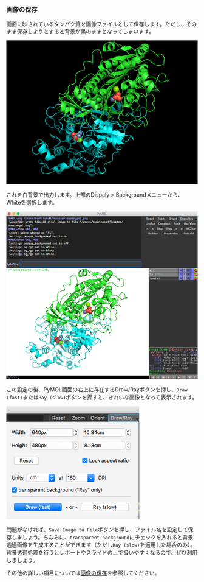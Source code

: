 ### 画像の保存
画面に映されているタンパク質を画像ファイルとして保存します。ただし、そのまま保存しようとすると背景が黒のままとなってしまいます。

<img src="./image/saveimage1.png" alt="黒背景のままの保存">

これを白背景で出力します。上部のDispaly > Backgroundメニューから、Whiteを選択します。

<img src="./image/saveimage2.png" alt="白背景">

この設定の後、PyMOL画面の右上に存在するDraw/Rayボタンを押し、`Draw (fast)`または`Ray (slow)`ボタンを押すと、きれいな画像となって表示されます。

<img src="../ch02/image/saveimage/saveimage5.png" alt="白背景">

問題がなければ、`Save Image to File`ボタンを押し、ファイル名を設定して保存しましょう。ちなみに、`transparent background`にチェックを入れると背景透過画像を生成することができます（ただし`Ray (slow)`を適用した場合のみ）。背景透過処理を行うとレポートやスライドの上で扱いやすくなるので、ぜひ利用しましょう。

その他の詳しい項目については[画像の保存](../ch02/session.md)を参照してください。